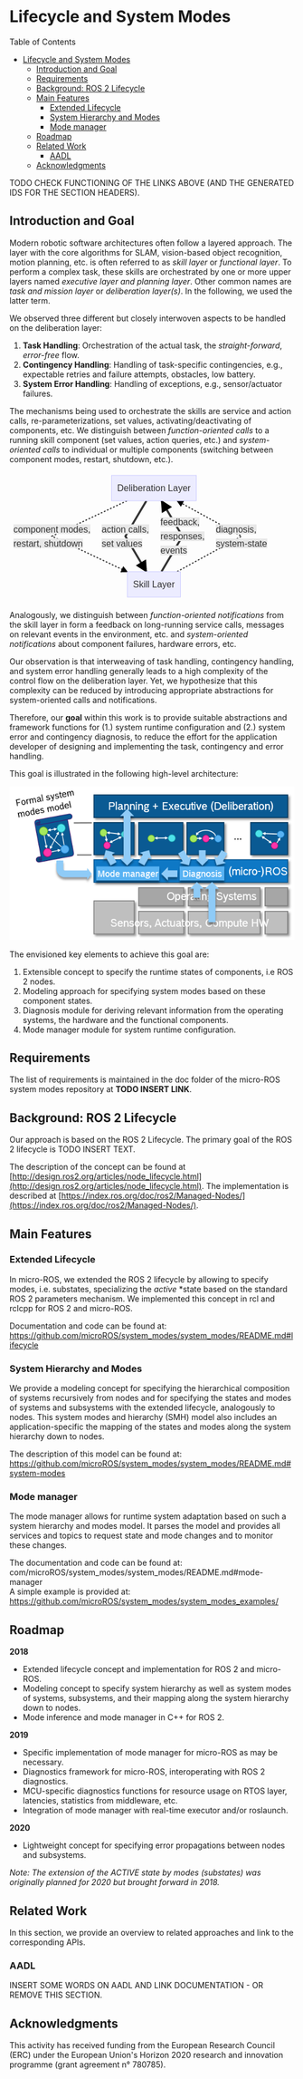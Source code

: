 # Lifecycle and System Modes

Table of Contents
- [Lifecycle and System Modes](#lifecycle-and-system-modes)
  - [Introduction and Goal](#introduction-and-goal)
  - [Requirements](#requirements)
  - [Background: ROS 2 Lifecycle](#background-ros-2-lifecycle)
  - [Main Features](#main-features)
    - [Extended Lifecycle](#extended-lifecycle)
    - [System Hierarchy and Modes](#system-hierarchy-and-modes)
    - [Mode manager](#mode-manager)
  - [Roadmap](#roadmap)
  - [Related Work](#related-work)
    - [AADL](#aadl)
  - [Acknowledgments](#acknowledgments)

TODO CHECK FUNCTIONING OF THE LINKS ABOVE (AND THE GENERATED IDS FOR THE SECTION HEADERS).

## Introduction and Goal

Modern robotic software architectures often follow a layered approach. The layer with the core algorithms for SLAM, vision-based object recognition, motion planning, etc. is often referred to as *skill layer* or *functional layer*. To perform a complex task, these skills are orchestrated by one or more upper layers named *executive layer and planning layer*. Other common names are *task and mission layer* or *deliberation layer(s)*. In the following, we used the latter term.

We observed three different but closely interwoven aspects to be handled on the deliberation layer:

1.  **Task Handling**: Orchestration of the actual task, the *straight-forward*, *error-free* flow.
2.  **Contingency Handling**: Handling of task-specific contingencies, e.g., expectable retries and failure attempts, obstacles, low battery.
3.  **System Error Handling**: Handling of exceptions, e.g., sensor/actuator failures.

The mechanisms being used to orchestrate the skills are service and action calls, re-parameterizations, set values, activating/deactivating of components, etc. We distinguish between *function-oriented calls* to a running skill component (set values, action queries, etc.) and *system-oriented calls* to individual or multiple components (switching between component modes, restart, shutdown, etc.).

![Interaction between skill and deliberation layer](interactions_between_skill_and_deliberation_layer.png)

Analogously, we distinguish between *function-oriented notifications* from the skill layer in form a feedback on long-running service calls, messages on relevant events in the environment, etc. and *system-oriented notifications* about component failures, hardware errors, etc.

Our observation is that interweaving of task handling, contingency handling, and system error handling generally leads to a high complexity of the control flow on the deliberation layer. Yet, we hypothesize that this complexity can be reduced by introducing appropriate abstractions for system-oriented calls and notifications.

Therefore, our **goal** within this work is to provide suitable abstractions and framework functions for (1.) system runtime configuration and (2.) system error and contingency diagnosis, to reduce the effort for the application developer of designing and implementing the task, contingency and error handling.

This goal is illustrated in the following high-level architecture:

![High-level Architecture](goal.png)

The envisioned key elements to achieve this goal are:

1.  Extensible concept to specify the runtime states of components, i.e ROS 2 nodes.
2.  Modeling approach for specifying system modes based on these component states.
3.  Diagnosis module for deriving relevant information from the operating systems, the hardware and the functional components.
4.  Mode manager module for system runtime configuration.

## Requirements

The list of requirements is maintained in the doc folder of the micro-ROS system modes repository at **TODO INSERT LINK**.


## Background: ROS 2 Lifecycle

Our approach is based on the ROS 2 Lifecycle. The primary goal of the ROS 2 lifecycle is TODO INSERT TEXT.

The description of the concept can be found at [http://design.ros2.org/articles/node_lifecycle.html](http://design.ros2.org/articles/node_lifecycle.html). The implementation is described at [https://index.ros.org/doc/ros2/Managed-Nodes/](https://index.ros.org/doc/ros2/Managed-Nodes/).

## Main Features

### Extended Lifecycle

In micro-ROS, we extended the ROS 2 lifecycle by allowing to specify modes, i.e. substates, specializing the *active* *state based on the standard ROS 2 parameters mechanism. We implemented this concept in rcl and rclcpp for ROS 2 and micro-ROS.

Documentation and code can be found at:  
https://github.com/microROS/system_modes/system_modes/README.md#lifecycle


### System Hierarchy and Modes

We provide a modeling concept for specifying the hierarchical composition of systems recursively from nodes and for specifying the states and modes of systems and subsystems with the extended lifecycle, analogously to nodes. This system modes and hierarchy (SMH) model also includes an application-specific the mapping of the states and modes along the system hierarchy down to nodes.

The description of this model can be found at:  
https://github.com/microROS/system_modes/system_modes/README.md#system-modes


### Mode manager

The mode manager allows for runtime system adaptation based on such a system hierarchy and modes model. It parses the model and provides all services and topics to request state and mode changes and to monitor these changes.

The documentation and code can be found at:  
com/microROS/system_modes/system_modes/README.md#mode-manager  
A simple example is provided at:
https://github.com/microROS/system_modes/system_modes_examples/


## Roadmap

**2018**
*   Extended lifecycle concept and implementation for ROS 2 and micro-ROS.
*   Modeling concept to specify system hierarchy as well as system modes of systems, subsystems, and their mapping along the system hierarchy down to nodes.
*   Mode inference and mode manager in C++ for ROS 2.

**2019**
*   Specific implementation of mode manager for micro-ROS as may be necessary.
*   Diagnostics framework for micro-ROS, interoperating with ROS 2 diagnostics.
*   MCU-specific diagnostics functions for resource usage on RTOS layer, latencies, statistics from middleware, etc.
*   Integration of mode manager with real-time executor and/or roslaunch.

**2020**
*   Lightweight concept for specifying error propagations between nodes and subsystems.

_Note: The extension of the ACTIVE state by modes (substates) was originally planned for 2020 but brought forward in 2018._


## Related Work

In this section, we provide an overview to related approaches and link to the corresponding APIs.

### AADL

INSERT SOME WORDS ON AADL AND LINK DOCUMENTATION - OR REMOVE THIS SECTION.


## Acknowledgments

This activity has received funding from the European Research Council (ERC) under the European Union's Horizon 2020 research and innovation programme (grant agreement n° 780785).
